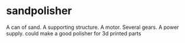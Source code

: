 # sandpolisher
A can of sand. A supporting structure. A motor. Several gears. A power supply. could make a good polisher for 3d printed parts
